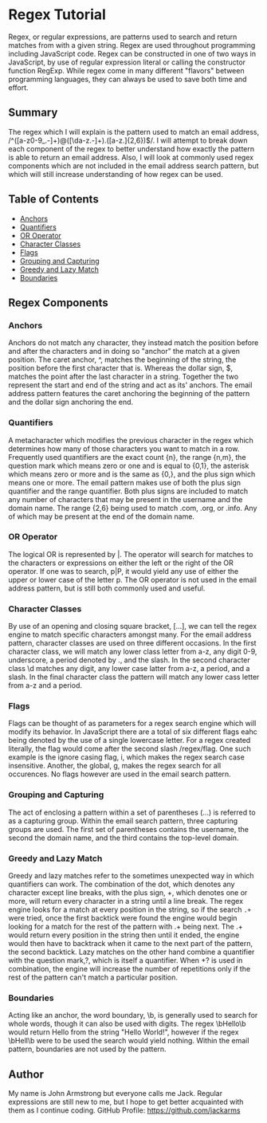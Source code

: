 # Regex Tutorial

Regex, or regular expressions, are patterns used to search and return matches from with a given string. Regex are used throughout programming including JavaScript code. Regex can be constructed in one of two ways in JavaScript, by use of regular expression literal or calling the constructor function RegExp. While regex come in many different "flavors" between programming languages, they can always be used to save both time and effort.

## Summary

The regex which I will explain is the pattern used to match an email address, /^([a-z0-9_\.-]+)@([\da-z\.-]+)\.([a-z\.]{2,6})$/. I will attempt to break down each component of the regex to better understand how exactly the pattern is able to return an email address. Also, I will look at commonly used regex components which are not included in the email address search pattern, but which will still increase understanding of how regex can be used.

## Table of Contents

- [Anchors](#anchors)
- [Quantifiers](#quantifiers)
- [OR Operator](#or-operator)
- [Character Classes](#character-classes)
- [Flags](#flags)
- [Grouping and Capturing](#grouping-and-capturing)
- [Greedy and Lazy Match](#greedy-and-lazy-match)
- [Boundaries](#boundaries)

## Regex Components

### Anchors

Anchors do not match any character, they instead match the position before and after the characters and in doing so "anchor" the match at a given position. The caret anchor, ^, matches the beginning of the string, the position before the first character that is. Whereas the dollar sign, $, matches the point after the last character in a string. Together the two represent the start and end of the string and act as its' anchors. The email address pattern features the caret anchoring the beginning of the pattern and the dollar sign anchoring the end.

### Quantifiers

A metacharacter which modifies the previous character in the regex which determines how many of those characters you want to match in a row. Frequently used quantifiers are the exact count {n}, the range {n,m}, the question mark which means zero or one and is equal to {0,1}, the asterisk which means zero or more and is the same as {0,}, and the plus sign which means one or more. The email pattern makes use of both the plus sign quantifier and the range quantifier. Both plus signs are included to match any number of characters that may be present in the username and the domain name. The range {2,6} being used to match .com, .org, or .info. Any of which may be present at the end of the domain name.

### OR Operator

The logical OR is represented by |. The operator will search for matches to the characters or expressions on either the left or the right of the OR operator. If one was to search, p|P, it would yield any use of either the upper or lower case of the letter p. The OR operator is not used in the email address pattern, but is still both commonly used and useful.

### Character Classes

By use of an opening and closing square bracket, [...], we can tell the regex engine to match specific characters amongst many. For the email address pattern, character classes are used on three different occasions. In the first character class, we will match any lower class letter from a-z, any digit 0-9, underscore, a period denoted by \., and the slash. In the second character class \d matches any digit, any lower case latter from a-z, a period, and a slash. In the final character class the pattern will match any lower cass letter from a-z and a period.

### Flags

Flags can be thought of as parameters for a regex search engine which will modify its behavior. In JavaScript there are a total of six different flags eahc being denoted by the use of a single lowercase letter. For a regex created literally, the flag would come after the second slash /regex/flag. One such example is the ignore casing flag, i, which makes the regex search case insensitive. Another, the global, g, makes the regex search for all occurences. No flags however are used in the email search pattern.

### Grouping and Capturing

The act of enclosing a pattern within a set of parentheses (...) is referred to as a capturing group. Within the email search pattern, three capturing groups are used. The first set of parentheses contains the username, the second the domain name, and the third contains the top-level domain.

### Greedy and Lazy Match

Greedy and lazy matches refer to the sometimes unexpected way in which quantifiers can work. The combination of the dot, which denotes any character except line breaks, with the plus sign, +, which denotes one or more, will return every character in a string until a line break. The regex engine looks for a match at every position in the string, so if the search `.+` were tried, once the first backtick were found the engine would begin looking for a match for the rest of the pattern with .+ being next. The .+ would return every position in the string then until it ended, the engine would then have to backtrack when it came to the next part of the pattern, the second backtick. Lazy matches on the other hand combine a quantifier with the question mark,?, which is itself a quantifier. When +? is used in combination, the engine will increase the number of repetitions only if the rest of the pattern can't match a particular position.

### Boundaries

Acting like an anchor, the word boundary, \b, is generally used to search for whole words, though it can also be used with digits. The regex \bHello\b would return Hello from the string "Hello World!", however if the regex \bHell\b were to be used the search would yield nothing. Within the email pattern, boundaries are not used by the pattern.

## Author

My name is John Armstrong but everyone calls me Jack. Regular expressions are still new to me, but I hope to get better acquainted with them as I continue coding.
GitHub Profile: https://github.com/jackarms
